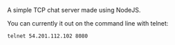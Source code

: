 A simple TCP chat server made using NodeJS.

You can currently it out on the command line with telnet:

    telnet 54.201.112.102 8080

